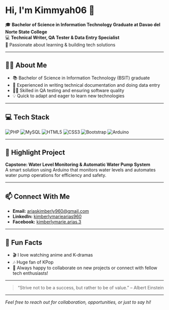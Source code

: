 #  Hi, I'm Kimmyah06 👋

🎓 **Bachelor of Science in Information Technology Graduate at Davao del Norte State College**  
💻 **Technical Writer, QA Tester & Data Entry Specialist**  
🌱 Passionate about learning & building tech solutions

---

## 👩‍💻 About Me

- 📚 Bachelor of Science in Information Technology (BSIT) graduate
- 📝 Experienced in writing technical documentation and doing data entry
- 🧑‍💻 Skilled in QA testing and ensuring software quality
- 💡 Quick to adapt and eager to learn new technologies

---

## 💻 Tech Stack

![PHP](https://img.shields.io/badge/-PHP-777BB4?style=flat&logo=php&logoColor=white)
![MySQL](https://img.shields.io/badge/-MySQL-4479A1?style=flat&logo=mysql&logoColor=white)
![HTML5](https://img.shields.io/badge/-HTML5-E34F26?style=flat&logo=html5&logoColor=white)
![CSS3](https://img.shields.io/badge/-CSS3-1572B6?style=flat&logo=css3&logoColor=white)
![Bootstrap](https://img.shields.io/badge/-Bootstrap-563D7C?style=flat&logo=bootstrap&logoColor=white)
![Arduino](https://img.shields.io/badge/-Arduino-00979D?style=flat&logo=arduino&logoColor=white)

---

## 🚀 Highlight Project

**Capstone: Water Level Monitoring & Automatic Water Pump System**  
A smart solution using Arduino that monitors water levels and automates water pump operations for efficiency and safety.

---

## 📫 Connect With Me

- **Email:** [ariaskimberly960@gmail.com](mailto:ariaskimberly960@gmail.com)
- **LinkedIn:** [kimberlymariearias960](https://www.linkedin.com/in/kimberlymariearias960)
- **Facebook:** [kimberlymarie.arias.3](https://www.facebook.com/kimberlymarie.arias.3)

---

## 🌟 Fun Facts

- 🎬 I love watching anime and K-dramas
- 🎶 Huge fan of KPop
- 🤝 Always happy to collaborate on new projects or connect with fellow tech enthusiasts!

---

> “Strive not to be a success, but rather to be of value.” – Albert Einstein

---

*Feel free to reach out for collaboration, opportunities, or just to say hi!*
